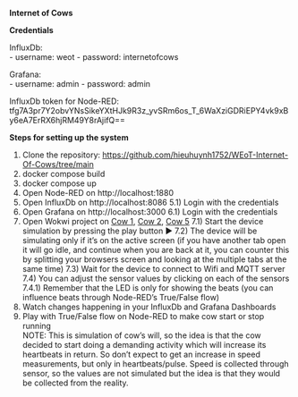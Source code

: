 **Internet of Cows**

**Credentials**

InfluxDb:	
	- username: weot
	- password: internetofcows

Grafana:	
	- username: admin
 	- password: admin
  
InfluxDb token for Node-RED:
tfg7A3pr7Y2obvYNsSikeYXtHJk9R3z_yvSRm6os_T_6WaXziGDRiEPY4vk9xBy6eA7ErRX6hjRM49Y8rAjifQ==

**Steps for setting up the system**
1) Clone the repository: https://github.com/hieuhuynh1752/WEoT-Internet-Of-Cows/tree/main
2) docker compose build
3) docker compose up
4) Open Node-RED on http://localhost:1880
5) Open InfluxDb on http://localhost:8086 
  5.1) Login with the credentials
6) Open Grafana on http://localhost:3000
  6.1) Login with the credentials
7) Open Wokwi project on [Cow 1](https://wokwi.com/projects/384205732803068929), [Cow 2](https://wokwi.com/projects/384255363186361345), [Cow 5](https://wokwi.com/projects/384255396139962369)
  7.1) Start the device simulation by pressing the play button ▶️
  7.2) The device will be simulating only if it’s on the active screen (if you have another tab open it will go idle, and continue when you are back at it, you can counter this by splitting your browsers screen and looking at the multiple tabs at the same time)
  7.3) Wait for the device to connect to Wifi and MQTT server
  7.4) You can adjust the sensor values by clicking on each of the sensors
    7.4.1) Remember that the LED is only for showing the beats (you can influence beats through Node-RED’s True/False flow)
8) Watch changes happening in your InfluxDb and Grafana Dashboards
9) Play with True/False flow on Node-RED to make cow start or stop running  
    NOTE: This is simulation of cow’s will, so the idea is that the cow decided to start doing a demanding activity which will increase its heartbeats in return. So don’t expect to get an increase in speed measurements, but only in heartbeats/pulse. Speed is collected through sensor, so the values are not simulated but the idea is that they would be collected from the reality. 
